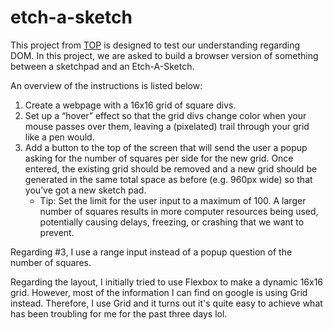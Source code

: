 # etch-a-sketch

This project from [TOP](https://www.theodinproject.com/lessons/foundations-etch-a-sketch) is designed to test our understanding regarding DOM. In this project, we are asked to build a browser version of something between a sketchpad and an Etch-A-Sketch.

An overview of the instructions is listed below:

1. Create a webpage with a 16x16 grid of square divs.
2. Set up a “hover” effect so that the grid divs change color when your mouse passes over them, leaving a (pixelated) trail through your grid like a pen would.
3. Add a button to the top of the screen that will send the user a popup asking for the number of squares per side for the new grid. Once entered, the existing grid should be removed and a new grid should be generated in the same total space as before (e.g. 960px wide) so that you’ve got a new sketch pad.
   * Tip: Set the limit for the user input to a maximum of 100. A larger number of squares results in more computer resources being used, potentially causing delays, freezing, or crashing that we want to prevent.
  
Regarding #3, I use a range input instead of a popup question of the number of squares.

Regarding the layout, I initially tried to use Flexbox to make a dynamic 16x16 grid. However, most of the information I can find on google is using Grid instead. Therefore, I use Grid and it turns out it's quite easy to achieve what has been troubling for me for the past three days lol.
